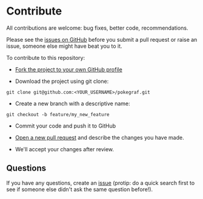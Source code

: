 # Contribute

All contributions are welcome: bug fixes, better code, recommendations.

Please see the [issues on GitHub](https://github.com/elementh/pokegraf/issues) before you submit a pull request or raise an issue, someone else might have beat you to it.

To contribute to this repository:

- [Fork the project to your own GitHub profile](https://help.github.com/articles/fork-a-repo/)

- Download the project using git clone:
```
git clone git@github.com:<YOUR_USERNAME>/pokegraf.git
```
- Create a new branch with a descriptive name:
```
git checkout -b feature/my_new_feature
```
<!-- - Write some code, fix something, and add a test to prove that it works. **No pull request will be accepted without tests passing, or without new tests if new features are added.** -->

- Commit your code and push it to GitHub

- [Open a new pull request](https://help.github.com/articles/creating-a-pull-request/) and describe the changes you have made.

- We'll accept your changes after review.

## Questions

If you have any questions, create an [issue](issue) (protip: do a quick search first to see if someone else didn't ask the same question before!).
